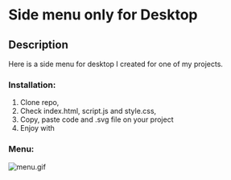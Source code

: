 # Side menu only for Desktop

## Description

Here is a side menu for desktop I created for one of my projects.

### Installation:

1. Clone repo,
2. Check index.html, script.js and style.css,
3. Copy, paste code and .svg file on your project
4. Enjoy with

### Menu:

![menu.gif](https://media.giphy.com/media/Vd38X90RYn3FscnLve/giphy.gif)